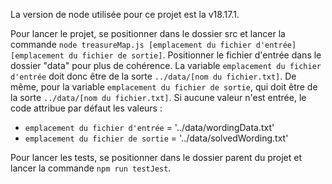 La version de node utilisée pour ce projet est la v18.17.1.

Pour lancer le projet, se positionner dans le dossier src et lancer la commande
`node treasureMap.js [emplacement du fichier d'entrée] [emplacement du fichier de sortie]`.
Positionner le fichier d'entrée dans le dossier "data" pour plus de cohérence. La variable `emplacement du fichier d'entrée` doit donc être de la sorte `../data/[nom du fichier.txt]`.
De même, pour la variable `emplacement du fichier de sortie`, qui doit être de la sorte `../data/[nom du fichier.txt]`.
Si aucune valeur n'est entrée, le code attribue par défaut les valeurs :

- `emplacement du fichier d'entrée` = '../data/wordingData.txt'
- `emplacement du fichier de sortie` = '../data/solvedWording.txt'

Pour lancer les tests, se positionner dans le dossier parent du projet et lancer la commande `npm run testJest`.
